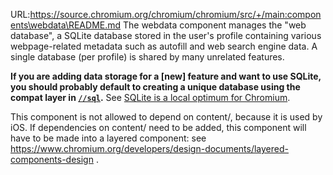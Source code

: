 URL:https://source.chromium.org/chromium/chromium/src/+/main:components\webdata\README.md
The webdata component manages the "web database", a SQLite database stored in
the user's profile containing various webpage-related metadata such as autofill
and web search engine data. A single database (per profile) is shared by many
unrelated features.

**If you are adding data storage for a [new] feature and want to use SQLite, you
should probably default to creating a unique database using the compat layer in
[`//sql`](https://source.chromium.org/chromium/chromium/src/+/main:sql/).**
See [SQLite is a local optimum for Chromium](https://bit.ly/3Xc3EcH).

This component is not allowed to depend on content/, because it is used by iOS.
If dependencies on content/ need to be added, this component will have to be
made into a layered component: see
https://www.chromium.org/developers/design-documents/layered-components-design .
